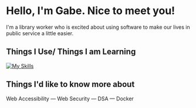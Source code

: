 # Hello, I'm Gabe. Nice to meet you! 
I'm a library worker who is excited about using software to make our lives in public service a little easier.

## Things I Use/ Things I am Learning
[![My Skills](https://skillicons.dev/icons?i=html,css,sass,js,ts,nodejs,npm,react,express,vscode,git,postman,figma)](https://skillicons.dev)


## Things I'd like to know more about
Web Accessibility — Web Security — DSA — Docker
